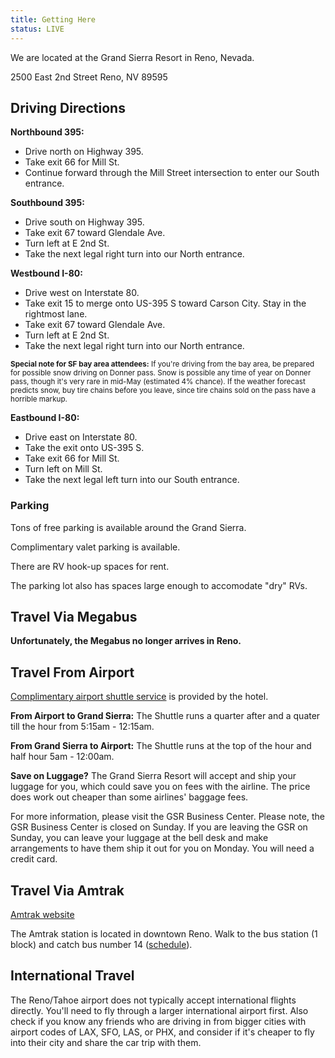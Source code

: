```yaml
---
title: Getting Here
status: LIVE
---
```

We are located at the Grand Sierra Resort in Reno, Nevada.

2500 East 2nd Street
Reno, NV 89595

## Driving Directions

**Northbound 395:**
 - Drive north on Highway 395.
 - Take exit 66 for Mill St.
 - Continue forward through the Mill Street intersection to enter our South entrance.


**Southbound 395:**
 - Drive south on Highway 395.
 - Take exit 67 toward Glendale Ave.
 - Turn left at E 2nd St.
 - Take the next legal right turn into our North entrance.


**Westbound I-80:**
 - Drive west on Interstate 80.
 - Take exit 15 to merge onto US-395 S toward Carson City. Stay in the rightmost lane.
 - Take exit 67 toward Glendale Ave.
 - Turn left at E 2nd St.
 - Take the next legal right turn into our North entrance.

<small>**Special note for SF bay area attendees:** If you're driving from the bay area, be prepared for possible snow driving on Donner pass. Snow is possible any time of year on Donner pass, though it's very rare in mid-May (estimated 4% chance). If the weather forecast predicts snow, buy tire chains before you leave, since tire chains sold on the pass have a horrible markup.</small>


**Eastbound I-80:**
 - Drive east on Interstate 80.
 - Take the exit onto US-395 S.
 - Take exit 66 for Mill St.
 - Turn left on Mill St.
 - Take the next legal left turn into our South entrance.

### Parking

Tons of free parking is available around the Grand Sierra.

Complimentary valet parking is available.

There are RV hook-up spaces for rent.

The parking lot also has spaces large enough to accomodate "dry" RVs.

## Travel Via Megabus

**Unfortunately, the Megabus no longer arrives in Reno.**

## Travel From Airport

<a href="https://www.grandsierraresort.com/hotel-rooms-and-suites/airport-shuttle" target="_blank">Complimentary airport shuttle service</a> is provided by the hotel.

**From Airport to Grand Sierra:** The Shuttle runs a quarter after and a quater till the hour from 5:15am - 12:15am.

**From Grand Sierra to Airport:** The Shuttle runs at the top of the hour and half hour 5am - 12:00am.

**Save on Luggage?** The Grand Sierra Resort will accept and ship your luggage for you, which could save you on fees with the airline. The price does work out cheaper than some airlines' baggage fees.

For more information, please visit the GSR Business Center. Please note, the GSR Business Center is closed on Sunday. If you are leaving the GSR on Sunday, you can leave your luggage at the bell desk and make arrangements to have them ship it out for you on Monday. You will need a credit card.


## Travel Via Amtrak

<a href="https://www.amtrak.com" target="_blank">Amtrak website</a>

The Amtrak station is located in downtown Reno. Walk to the bus station (1 block) and catch bus number 14 (<a target="_blank" href="http://www.rtcwashoe.com/">schedule</a>).


## International Travel

The Reno/Tahoe airport does not typically accept international flights directly. You'll need to fly through a larger international airport first. Also check if you know any friends who are driving in from bigger cities with airport codes of LAX, SFO, LAS, or PHX, and consider if it's cheaper to fly into their city and share the car trip with them. 
